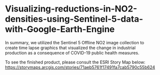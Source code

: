 # Visualizing-reductions-in-NO2-densities-using-Sentinel-5-data-with-Google-Earth-Engine
In summary, we utilized the Sentinel 5 Offline NO2 image collection to create time lapse graphics that visualized the change in industrial production as a consequence of COVID-19 public health measures.

To see the finished product, please consult the ESRI Story Map below:
https://storymaps.arcgis.com/stories/71aeb5761f17491fa7cab5790c55b624
